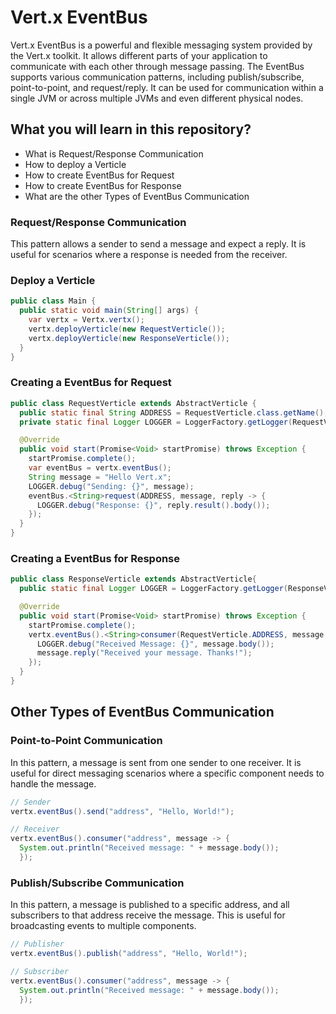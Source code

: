 # Vert.x EventBus

Vert.x EventBus is a powerful and flexible messaging system provided by the Vert.x toolkit. It allows different parts of your application to communicate with each other through message passing. The EventBus supports various communication patterns, including publish/subscribe, point-to-point, and request/reply. It can be used for communication within a single JVM or across multiple JVMs and even different physical nodes.

## What you will learn in this repository?
* What is Request/Response Communication
* How to deploy a Verticle
* How to create EventBus for Request
* How to create EventBus for Response
* What are the other Types of EventBus Communication

### Request/Response Communication
This pattern allows a sender to send a message and expect a reply. It is useful for scenarios where a response is needed from the receiver.

### Deploy a Verticle
```java
public class Main {
  public static void main(String[] args) {
    var vertx = Vertx.vertx();
    vertx.deployVerticle(new RequestVerticle());
    vertx.deployVerticle(new ResponseVerticle());
  }
}
```

### Creating a EventBus for Request
```java
public class RequestVerticle extends AbstractVerticle {
  public static final String ADDRESS = RequestVerticle.class.getName();
  private static final Logger LOGGER = LoggerFactory.getLogger(RequestVerticle.class);

  @Override
  public void start(Promise<Void> startPromise) throws Exception {
    startPromise.complete();
    var eventBus = vertx.eventBus();
    String message = "Hello Vert.x";
    LOGGER.debug("Sending: {}", message);
    eventBus.<String>request(ADDRESS, message, reply -> {
      LOGGER.debug("Response: {}", reply.result().body());
    });
  }
}
```

### Creating a EventBus for Response
```java
public class ResponseVerticle extends AbstractVerticle{
  public static final Logger LOGGER = LoggerFactory.getLogger(ResponseVerticle.class);

  @Override
  public void start(Promise<Void> startPromise) throws Exception {
    startPromise.complete();
    vertx.eventBus().<String>consumer(RequestVerticle.ADDRESS, message -> {
      LOGGER.debug("Received Message: {}", message.body());
      message.reply("Received your message. Thanks!");
    });
  }
}
```
## Other Types of EventBus Communication
### Point-to-Point Communication
In this pattern, a message is sent from one sender to one receiver. It is useful for direct messaging scenarios where a specific component needs to handle the message.
```java
// Sender
vertx.eventBus().send("address", "Hello, World!");

// Receiver
vertx.eventBus().consumer("address", message -> {
  System.out.println("Received message: " + message.body());
  });
```
### Publish/Subscribe Communication
In this pattern, a message is published to a specific address, and all subscribers to that address receive the message. This is useful for broadcasting events to multiple components.
```java
// Publisher
vertx.eventBus().publish("address", "Hello, World!");

// Subscriber
vertx.eventBus().consumer("address", message -> {
  System.out.println("Received message: " + message.body());
  });
```
